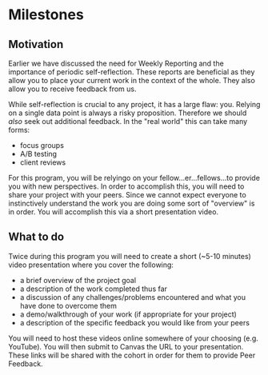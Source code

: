 # Milestones
## Motivation
Earlier we have discussed the need for Weekly Reporting and the importance of periodic self-reflection. These reports are beneficial as they allow you to place your current work in the context of the whole. They also allow you to receive feedback from us. 

While self-reflection is crucial to any project, it has a large flaw: you. Relying on a single data point is always a risky proposition. Therefore we should _also_ seek out additional feedback. In the "real world" this can take many forms:

* focus groups
* A/B testing
* client reviews

For this program, you will be relyingo on your fellow...er...fellows...to provide you with new perspectives. In order to accomplish this, you will need to share your project with your peers. Since we cannot expect everyone to instinctively understand the work you are doing some sort of "overview" is in order. You will accomplish this via a short presentation video.

## What to do
Twice during this program you will need to create a short (~5-10 minutes) video presentation where you cover the following:

* a brief overview of the project goal
* a description of the work completed thus far
* a discussion of any challenges/problems encountered and what you have done to overcome them
* a demo/walkthrough of your work (if appropriate for your project)
* a description of the specific feedback you would like from your peers

You will need to host these videos online somewhere of your choosing (e.g. YouTube). You will then submit to Canvas the URL to your presentation. These links will be shared with the cohort in order for them to provide Peer Feedback.